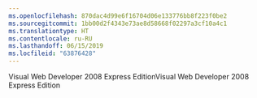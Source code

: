 ```yaml
---
ms.openlocfilehash: 870dac4d99e6f16704d06e133776bb8f223f0be2
ms.sourcegitcommit: 1bb00d2f4343e73ae8d58668f02297a3cf10a4c1
ms.translationtype: HT
ms.contentlocale: ru-RU
ms.lasthandoff: 06/15/2019
ms.locfileid: "63876428"
---
```

<span data-ttu-id="58017-101">Visual Web Developer 2008 Express Edition</span><span class="sxs-lookup"><span data-stu-id="58017-101">Visual Web Developer 2008 Express Edition</span></span>